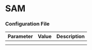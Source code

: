 # SAM

### Configuration File

| Parameter | Value | Description |
|:--|:--|:--|
|  |  |  |
|  |  |  |